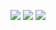 ![](http://github-profile-summary-cards.vercel.app/api/cards/profile-details?username=Makar8000&theme=nord_dark)
![](http://github-profile-summary-cards.vercel.app/api/cards/repos-per-language?username=Makar8000&theme=nord_dark)
![](http://github-profile-summary-cards.vercel.app/api/cards/stats?username=Makar8000&theme=nord_dark)
